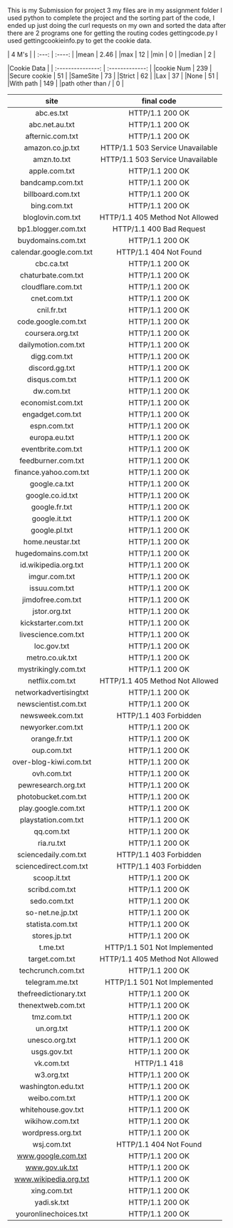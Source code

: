 This is my Submission for project 3 my files are in my assignment folder
I used python to complete the project and the sorting part of the code, 
I ended up just doing the curl requests on my own and sorted the data after
there are 2 programs one for getting the routing codes gettingcode.py
I used gettingcookieinfo.py to get the cookie data. 

| 4 M's          |
| :---: | :----: |
|mean   |  2.46  |
|max    |   12   |
|min    |   0    |
|median |   2    |

|Cookie Data                          |
| :---------------: | :-------------: |
|cookie Num         |      239        |
|Secure cookie      |       51        |
|SameSite           |       73        |
|Strict             |       62        |
|Lax                |       37        |
|None               |       51        |
|With path          |      149        |
|path other than /  |        0        |




|site                   |final code                            |
| :-------------------: |:------------------------------------:|
|abc.es.txt             |                       HTTP/1.1 200 OK|
|abc.net.au.txt         |                       HTTP/1.1 200 OK|
|afternic.com.txt       |                       HTTP/1.1 200 OK|
|amazon.co.jp.txt       |      HTTP/1.1 503 Service Unavailable|
|amzn.to.txt            |      HTTP/1.1 503 Service Unavailable|
|apple.com.txt          |                       HTTP/1.1 200 OK|
|bandcamp.com.txt       |                       HTTP/1.1 200 OK|
|billboard.com.txt      |                       HTTP/1.1 200 OK|
|bing.com.txt           |                       HTTP/1.1 200 OK|
|bloglovin.com.txt      |       HTTP/1.1 405 Method Not Allowed|
|bp1.blogger.com.txt    |              HTTP/1.1 400 Bad Request|
|buydomains.com.txt     |                       HTTP/1.1 200 OK|
|calendar.google.com.txt|                HTTP/1.1 404 Not Found|
|cbc.ca.txt             |                       HTTP/1.1 200 OK|
|chaturbate.com.txt     |                       HTTP/1.1 200 OK|
|cloudflare.com.txt     |                       HTTP/1.1 200 OK|
|cnet.com.txt           |                       HTTP/1.1 200 OK|
|cnil.fr.txt            |                       HTTP/1.1 200 OK|
|code.google.com.txt    |                       HTTP/1.1 200 OK|
|coursera.org.txt       |                       HTTP/1.1 200 OK|
|dailymotion.com.txt    |                       HTTP/1.1 200 OK|
|digg.com.txt           |                       HTTP/1.1 200 OK|
|discord.gg.txt         |                       HTTP/1.1 200 OK|
|disqus.com.txt         |                       HTTP/1.1 200 OK|
|dw.com.txt             |                       HTTP/1.1 200 OK|
|economist.com.txt      |                       HTTP/1.1 200 OK|
|engadget.com.txt       |                       HTTP/1.1 200 OK|
|espn.com.txt           |                       HTTP/1.1 200 OK|
|europa.eu.txt          |                       HTTP/1.1 200 OK|
|eventbrite.com.txt     |                       HTTP/1.1 200 OK|
|feedburner.com.txt     |                       HTTP/1.1 200 OK|
|finance.yahoo.com.txt  |                       HTTP/1.1 200 OK|
|google.ca.txt          |                       HTTP/1.1 200 OK|
|google.co.id.txt       |                       HTTP/1.1 200 OK|
|google.fr.txt          |                       HTTP/1.1 200 OK|
|google.it.txt          |                       HTTP/1.1 200 OK|
|google.pl.txt          |                       HTTP/1.1 200 OK|
|home.neustar.txt       |                       HTTP/1.1 200 OK|
|hugedomains.com.txt    |                       HTTP/1.1 200 OK|
|id.wikipedia.org.txt   |                       HTTP/1.1 200 OK|
|imgur.com.txt          |                       HTTP/1.1 200 OK|
|issuu.com.txt          |                       HTTP/1.1 200 OK|
|jimdofree.com.txt      |                       HTTP/1.1 200 OK|
|jstor.org.txt          |                       HTTP/1.1 200 OK|
|kickstarter.com.txt    |                       HTTP/1.1 200 OK|
|livescience.com.txt    |                       HTTP/1.1 200 OK|
|loc.gov.txt            |                       HTTP/1.1 200 OK|
|metro.co.uk.txt        |                       HTTP/1.1 200 OK|
|mystrikingly.com.txt   |                       HTTP/1.1 200 OK|
|netflix.com.txt        |       HTTP/1.1 405 Method Not Allowed|
|networkadvertisingtxt  |                       HTTP/1.1 200 OK|
|newscientist.com.txt   |                       HTTP/1.1 200 OK|
|newsweek.com.txt       |                HTTP/1.1 403 Forbidden|
|newyorker.com.txt      |                       HTTP/1.1 200 OK|
|orange.fr.txt          |                       HTTP/1.1 200 OK|
|oup.com.txt            |                       HTTP/1.1 200 OK|
|over-blog-kiwi.com.txt |                       HTTP/1.1 200 OK|
|ovh.com.txt            |                       HTTP/1.1 200 OK|
|pewresearch.org.txt    |                       HTTP/1.1 200 OK|
|photobucket.com.txt    |                       HTTP/1.1 200 OK|
|play.google.com.txt    |                       HTTP/1.1 200 OK|
|playstation.com.txt    |                       HTTP/1.1 200 OK|
|qq.com.txt             |                       HTTP/1.1 200 OK|
|ria.ru.txt             |                       HTTP/1.1 200 OK|
|sciencedaily.com.txt   |                HTTP/1.1 403 Forbidden|
|sciencedirect.com.txt  |                HTTP/1.1 403 Forbidden|
|scoop.it.txt           |                       HTTP/1.1 200 OK|
|scribd.com.txt         |                       HTTP/1.1 200 OK|
|sedo.com.txt           |                       HTTP/1.1 200 OK|
|so-net.ne.jp.txt       |                       HTTP/1.1 200 OK|
|statista.com.txt       |                       HTTP/1.1 200 OK|
|stores.jp.txt          |                       HTTP/1.1 200 OK|
|t.me.txt               |          HTTP/1.1 501 Not Implemented|
|target.com.txt         |       HTTP/1.1 405 Method Not Allowed|
|techcrunch.com.txt     |                       HTTP/1.1 200 OK|
|telegram.me.txt        |          HTTP/1.1 501 Not Implemented|
|thefreedictionary.txt  |                       HTTP/1.1 200 OK|
|thenextweb.com.txt     |                       HTTP/1.1 200 OK|
|tmz.com.txt            |                       HTTP/1.1 200 OK|
|un.org.txt             |                       HTTP/1.1 200 OK|
|unesco.org.txt         |                       HTTP/1.1 200 OK|
|usgs.gov.txt           |                       HTTP/1.1 200 OK|
|vk.com.txt             |                          HTTP/1.1 418|
|w3.org.txt             |                       HTTP/1.1 200 OK|
|washington.edu.txt     |                       HTTP/1.1 200 OK|
|weibo.com.txt          |                       HTTP/1.1 200 OK|
|whitehouse.gov.txt     |                       HTTP/1.1 200 OK|
|wikihow.com.txt        |                       HTTP/1.1 200 OK|
|wordpress.org.txt      |                       HTTP/1.1 200 OK|
|wsj.com.txt            |                HTTP/1.1 404 Not Found|
|www.google.com.txt     |                       HTTP/1.1 200 OK|
|www.gov.uk.txt         |                       HTTP/1.1 200 OK|
|www.wikipedia.org.txt  |                       HTTP/1.1 200 OK|
|xing.com.txt           |                       HTTP/1.1 200 OK|
|yadi.sk.txt            |                       HTTP/1.1 200 OK|
|youronlinechoices.txt  |                       HTTP/1.1 200 OK|
